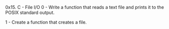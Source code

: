 0x15. C - File I/O
0 - Write a function that reads a text file and prints it to the POSIX standard output.

1 - Create a function that creates a file.

